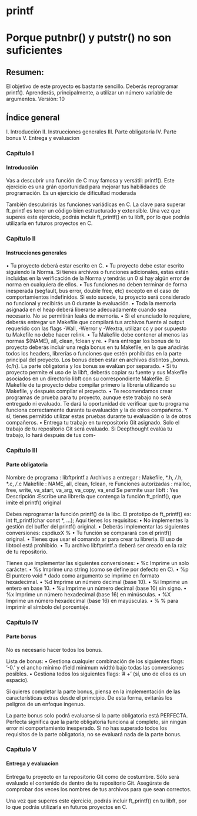 # printf
# Porque putnbr() y putstr() no son suficientes

## Resumen:
El objetivo de este proyecto es bastante sencillo. Deberás reprogramar printf().
Aprenderás, principalmente, a utilizar un número variable de argumentos.
Versión: 10

## Índice general

I. Introducción
II. Instrucciones generales
III. Parte obligatoria
IV. Parte bonus
V. Entrega y evaluacion

### Capítulo I
#### Introducción

Vas a descubrir una función de C muy famosa y versátil: printf(). Este ejercicio es
una grán oportunidad para mejorar tus habilidades de programación. Es un ejercicio de
dificultad moderada

También descubrirás las funciones variádicas en C.
La clave para superar ft_printf es tener un código bien estructurado y extensible.
Una vez que superes este ejercicio, podrás incluir ft_printf() en tu
libft, por lo que podrás utilizarla en futuros proyectos en C.

### Capítulo II
#### Instrucciones generales

• Tu proyecto deberá estar escrito en C.
• Tu proyecto debe estar escrito siguiendo la Norma. Si tienes archivos o funciones
adicionales, estas están incluidas en la verificación de la Norma y tendrás un 0 si
hay algún error de norma en cualquiera de ellos.
• Tus funciones no deben terminar de forma inesperada (segfault, bus error, double
free, etc) excepto en el caso de comportamientos indefinidos. Si esto sucede, tu
proyecto será considerado no funcional y recibirás un 0 durante la evaluación.
• Toda la memoria asignada en el heap deberá liberarse adecuadamente cuando sea
necesario. No se permitirán leaks de memoria.
• Si el enunciado lo requiere, deberás entregar un Makefile que compilará tus archivos
fuente al output requerido con las flags -Wall, -Werror y -Wextra, utilizar cc y
por supuesto tu Makefile no debe hacer relink.
• Tu Makefile debe contener al menos las normas $(NAME), all, clean, fclean y
re.
• Para entregar los bonus de tu proyecto deberás incluir una regla bonus en tu
Makefile, en la que añadirás todos los headers, librerías o funciones que estén
prohibidas en la parte principal del proyecto. Los bonus deben estar en archivos
distintos _bonus.{c/h}. La parte obligatoria y los bonus se evalúan por separado.
• Si tu proyecto permite el uso de la libft, deberás copiar su fuente y sus Makefile
asociados en un directorio libft con su correspondiente Makefile. El Makefile
de tu proyecto debe compilar primero la librería utilizando su Makefile, y después
compilar el proyecto.
• Te recomendamos crear programas de prueba para tu proyecto, aunque este trabajo
no será entregado ni evaluado. Te dará la oportunidad de verificar que tu
programa funciona correctamente durante tu evaluación y la de otros compañeros.
Y sí, tienes permitido utilizar estas pruebas durante tu evaluación o la de otros
compañeros.
• Entrega tu trabajo en tu repositorio Git asignado. Solo el trabajo de tu repositorio
Git será evaluado. Si Deepthought evalúa tu trabajo, lo hará después de tus com-

### Capítulo III
#### Parte obligatoria

Nombre de programa      : libftprintf.a
Archivos a entregar     : Makefile, *.h, */*.h, *.c, */*.c
Makefile                : NAME, all, clean, fclean, re
Funciones autorizadas   : malloc, free, write, va_start, va_arg, va_copy, va_end
Se permite usar libft   : Yes
Descripción             :Escribe una librería que contenga la función ft_printf(), que imite el printf() original

Debes reprogramar la función printf() de la libc.
El prototipo de ft_printf() es:
    int ft_printf(char const *, ...);
Aquí tienes los requisitos:
• No implementes la gestión del buffer del printf() original.
• Deberás implementar las siguientes conversiones: cspdiuxX %
• Tu función se comparará con el printf() original.
• Tienes que usar el comando ar para crear tu librería. El uso de libtool está
prohibido.
• Tu archivo libftprintf.a deberá ser creado en la raiz de tu repositorio.

Tienes que implementar las siguientes conversiones:
• %c Imprime un solo carácter.
• %s Imprime una string (como se define por defecto en C).
• %p El puntero void * dado como argumento se imprime en formato hexadecimal.
• %d Imprime un número decimal (base 10).
• %i Imprime un entero en base 10.
• %u Imprime un número decimal (base 10) sin signo.
• %x Imprime un número hexadecimal (base 16) en minúsculas.
• %X Imprime un número hexadecimal (base 16) en mayúsculas.
• % % para imprimir el símbolo del porcentaje.

### Capítulo IV
#### Parte bonus

No es necesario hacer todos los bonus.

Lista de bonus:
• Gestiona cualquier combinación de los siguientes flags: ’-0.’ y el ancho mínimo
(field minimum width) bajo todas las conversiones posibles.
• Gestiona todos los siguientes flags: ’# +’ (sí, uno de ellos es un espacio).

Si quieres completar la parte bonus, piensa en la implementación
de las características extras desde el primcipio. De esta forma,
evitarás los peligros de un enfoque ingenuo.

La parte bonus solo podrá evaluarse si la parte obligatoria está
PERFECTA. Perfecta significa que la parte obligatoria funciona al
completo, sin ningún error ni comportamiento inesperado. Si no has
superado todos los requisitos de la parte obligatoria, no se evaluará
nada de la parte bonus.

### Capítulo V
#### Entrega y evaluacion

Entrega tu proyecto en tu repositorio Git como de costumbre. Sólo será evaluado el
contenido de dentro de tu repositorio Git. Asegúrate de comprobar dos veces los nombres
de tus archivos para que sean correctos.

Una vez que superes este ejercicio, podrás incluir ft_printf() en tu libft, por lo
que podrás utilizarla en futuros proyectos en C.